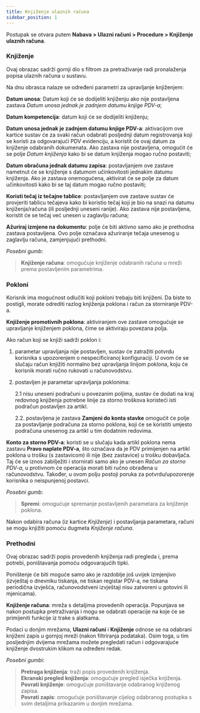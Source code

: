 ```yaml
---
title: Knjiženje ulaznih računa
sidebar_position: 1
---
```


Postupak se otvara putem **Nabava > Ulazni računi > Procedure > Knjiženje ulaznih računa**.

### Knjiženje

Ovaj obrazac sadrži gornji dio s filtrom za pretraživanje radi pronalaženja popisa ulaznih računa u sustavu.

Na dnu obrasca nalaze se određeni parametri za upravljanje knjiženjem:

**Datum unosa**: Datum koji će se dodijeliti knjiženju ako nije postavljena zastava *Datum unosa jednak je zadnjem datumu knjige PDV-a*;

**Datum kompetencija**: datum koji će se dodijeliti knjiženju;

**Datum unosa jednak je zadnjem datumu knjige PDV-a**: aktivacijom ove kartice sustav će za svaki račun odabrati posljednji datum registrovanja koji se koristi za odgovarajući PDV evidenciju, a koristit će ovaj datum za knjiženje odabranih dokumenata. Ako zastava nije postavljena, omogućit će se polje *Datum knjiženja* kako bi se datum knjiženja mogao ručno postaviti;

**Datum obračuna jednak datumu zapisa**: postavljanjem ove zastave nametnut će se knjiženje s datumom učinkovitosti jednakim datumu knjiženja. Ako je zastava onemogućena, aktivirat će se polje za datum učinkovitosti kako bi se taj datum mogao ručno postaviti;

**Koristi tečaj iz tečajne tablice**: postavljanjem ove zastave sustav će provjeriti tablicu tečajeva kako bi koristio tečaj koji je bio na snazi na datumu knjiženja/računa (ili posljednji uneseni ranije). Ako zastava nije postavljena, koristit će se tečaj već unesen u zaglavlju računa;

**Ažuriraj izmjene na dokumentu**: polje će biti aktivno samo ako je prethodna zastava postavljena. Ovo polje označava ažuriranje tečaja unesenog u zaglavlju računa, zamjenjujući prethodni.

*Posebni gumb*: 

> **Knjiženje računa**: omogućuje knjiženje odabranih računa u mreži prema postavljenim parametrima.


### Pokloni

Korisnik ima mogućnost odlučiti koji pokloni trebaju biti knjiženi. Da biste to postigli, morate odrediti razlog knjiženja poklona i račun za storniranje PDV-a.

**Knjiženje promotivnih poklona**: aktiviranjem ove zastave omogućuje se upravljanje knjiženjem poklona, čime se aktiviraju povezana polja.

Ako račun koji se knjiži sadrži poklon i:

1. parametar upravljanja nije postavljen, sustav će zatražiti potvrdu korisnika s upozorenjem o nespecificiranoj konfiguraciji. U ovom će se slučaju račun knjižiti normalno bez upravljanja linijom poklona, koju će korisnik morati ručno rukovati u računovodstvu.

2. postavljen je parametar upravljanja poklonima:

    2.1 nisu uneseni podračuni u povezanim poljima, sustav će dodati na kraj redovnog knjiženja potrebne linije za storno troškova koristeći isti podračun postavljen za artikl.

    2.2. postavljena je zastava **Zamjeni do konta stavke** omogućit će polje za postavljanje podračuna za storno poklona, koji će se koristiti umjesto podračuna unesenog za artikl u tim dodatnim redovima.

**Konto za storno PDV-a**: koristi se u slučaju kada artikl poklona nema zastavu **Pravo naplate PDV-a**, što označava da je PDV primijenjen na artikl poklona u trošku (s zastavicom) ili nije (bez zastavice) u trošku dobavljača. Taj će se iznos zabilježiti i stornirati samo ako je unesen *Račun za storno PDV-a*, u protivnom će operacija morati biti ručno obrađena u računovodstvu. Također, u ovom polju postoji poruka za potvrdu/upozorenje korisnika o neispunjenoj postavci.

*Posebni gumb*: 

> **Spremi**: omogućuje spremanje postavljenih parametara za knjiženje poklona.

Nakon odabira računa (iz kartice *Knjiženje*) i postavljanja parametara, računi se mogu knjižiti pomoću dugmeta *Knjiženje računa*.

### Prethodni

Ovaj obrazac sadrži popis provedenih knjiženja radi pregleda i, prema potrebi, poništavanja pomoću odgovarajućih tipki.

Poništenje će biti moguće samo ako je razdoblje još uvijek izmjenjivo (izvještaj o dnevniku tiskanja, ne tiskan registar PDV-a, ne tiskana periodična izvješća, računovodstveni izvještaji nisu zatvoreni u gotovini ili mjenicama). 

**Knjiženje računa**:  mreža s detaljima provedenih operacija. Popunjava se nakon postupka pretraživanja i mogu se odabrati operacije na koje će se primijeniti funkcije iz trake s alatkama.

Podaci u donjim mrežama, **Ulazni računi** i **Knjiženje** odnose se na odabrani knjiženi zapis u gornjoj mreži (nakon filtriranja podataka). Osim toga, u tim posljednjim dvijema mrežama možete pregledati račun i odgovarajuće knjiženje dvostrukim klikom na određeni redak.

*Posebni gumbi*:
> **Pretraga knjiženja**: traži popis provedenih knjiženja.      
> **Ekranski pregled knjiženja**: omogućuje pregled isječka knjiženja.   
> **Povrati knjiženje**: omogućuje poništavanje odabranog knjiženog zapisa.   
> **Povrati zapis**: omogućuje poništavanje cijelog odabranog postupka s svim detaljima prikazanim u donjim mrežama.  